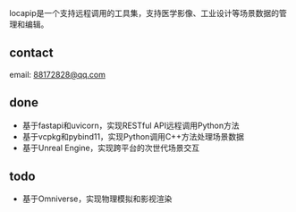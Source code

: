 locapip是一个支持远程调用的工具集，支持医学影像、工业设计等场景数据的管理和编辑。

## contact

email: <88172828@qq.com>

## done

- 基于fastapi和uvicorn，实现RESTful API远程调用Python方法
- 基于vcpkg和pybind11，实现Python调用C++方法处理场景数据
- 基于Unreal Engine，实现跨平台的次世代场景交互

## todo

- 基于Omniverse，实现物理模拟和影视渲染